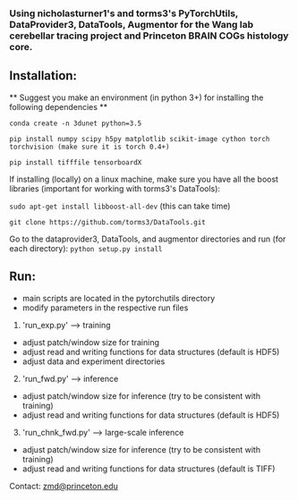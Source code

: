 ### Using nicholasturner1's and torms3's PyTorchUtils, DataProvider3, DataTools, Augmentor for the Wang lab cerebellar tracing project and Princeton BRAIN COGs histology core.

## Installation:

** Suggest you make an environment (in python 3+) for installing the following dependencies **

`conda create -n 3dunet python=3.5`

`pip install numpy scipy h5py matplotlib scikit-image cython torch torchvision (make sure it is torch 0.4+)`

`pip install tifffile tensorboardX`

If installing (locally) on a linux machine, make sure you have all the boost libraries (important for working with torms3's DataTools):

`sudo apt-get install libboost-all-dev` (this can take time)

`git clone https://github.com/torms3/DataTools.git`

Go to the dataprovider3, DataTools, and augmentor directories and run (for each directory):
`python setup.py install`

## Run:
- main scripts are located in the pytorchutils directory
- modify parameters in the respective run files
1. 'run_exp.py' --> training
  - adjust patch/window size for training
  - adjust read and writing functions for data structures (default is HDF5)
  - adjust data and experiment directories
2. 'run_fwd.py' --> inference
  - adjust patch/window size for inference (try to be consistent with training)
  - adjust read and writing functions for data structures (default is HDF5)
3. 'run_chnk_fwd.py' --> large-scale inference
  - adjust patch/window size for inference (try to be consistent with training)
  - adjust read and writing functions for data structures (default is TIFF)
  
Contact: zmd@princeton.edu
